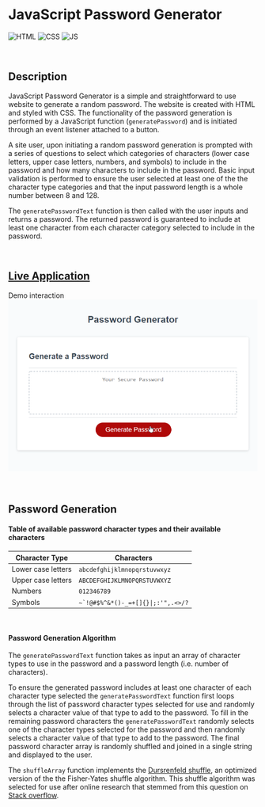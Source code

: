 # **JavaScript Password Generator**
![HTML](https://img.shields.io/badge/Uses-HTML-red.svg)
![CSS](https://img.shields.io/badge/Uses-CSS-blue.svg)
![JS](https://img.shields.io/badge/Uses-JS-yellow.svg)

&nbsp;
## **Description**
JavaScript Password Generator is a simple and straightforward to use website to generate a random password. The website is created with HTML and styled with CSS. The functionality of the password generation is performed by a JavaScript function (`generatePassword`) and is initiated through an event listener attached to a button. 

A site user, upon initiating a random password generation is prompted with a series of questions to select which categories of characters (lower case letters, upper case letters, numbers, and symbols) to include in the password and how many characters to include in the password. Basic input validation is performed to ensure the user selected at least one of the the character type categories and that the input password length is a whole number between 8 and 128. 

The `generatePasswordText` function is then called with the user inputs and returns a password. The returned password is guaranteed to include at least one character from each character category selected to include in the password. 


&nbsp;
## **[Live Application](https://spfave.github.io/gwu_hw3_password_gen/)**

Demo interaction
![Demo password generator gif](./assets/img/demo_password_gen.gif)


&nbsp;
## **Password Generation**

#### Table of available password character types and their available characters

| Character Type     | Characters                         |
|--------------------|------------------------------------|
| Lower case letters | `abcdefghijklmnopqrstuvwxyz`       |
| Upper case letters | `ABCDEFGHIJKLMNOPQRSTUVWXYZ`       |
| Numbers            | `012346789`                        |
| Symbols            | ```~`!@#$%^&*()-_=+[]{}\|;:'",.<>/?``` |

&nbsp;
#### Password Generation Algorithm
The `generatePasswordText` function takes as input an array of character types to use in the password and a password length (i.e. number of characters). 

To ensure the generated password includes at least one character of each character type selected the `generatePasswordText` function first loops through the list of password character types selected for use and randomly selects a character value of that type to add to the password. To fill in the remaining password characters the `generatePasswordText` randomly selects one of the character types selected for the password and then randomly selects a character value of that type to add to the password. The final password character array is randomly shuffled and joined in a single string and displayed to the user. 

The `shuffleArray` function implements the [Dursrenfeld shuffle](https://en.wikipedia.org/wiki/Fisher%E2%80%93Yates_shuffle#The_modern_algorithm), an optimized version of the the Fisher-Yates shuffle algorithm. This shuffle algorithm was selected for use after online research that stemmed from this question on [Stack overflow](https://stackoverflow.com/questions/2450954/how-to-randomize-shuffle-a-javascript-array).